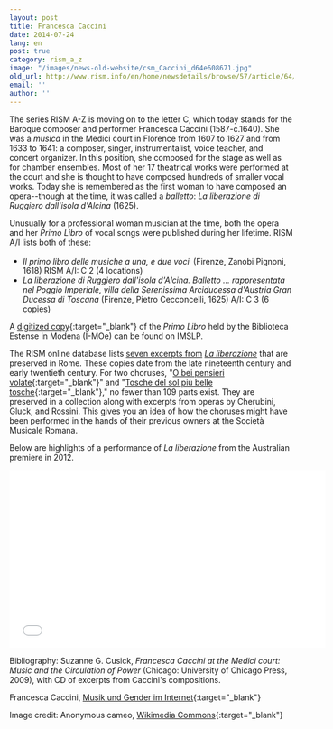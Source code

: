 ```yaml
---
layout: post
title: Francesca Caccini
date: 2014-07-24
lang: en
post: true
category: rism_a_z
image: "/images/news-old-website/csm_Caccini_d64e608671.jpg"
old_url: http://www.rism.info/en/home/newsdetails/browse/57/article/64/francesca-caccini.html
email: ''
author: ''
---
```


The series RISM A-Z is moving on to the letter C, which today stands for the Baroque composer and performer Francesca Caccini (1587-c.1640). She was a _musica_ in the Medici court in Florence from 1607 to 1627 and from 1633 to 1641: a composer, singer, instrumentalist, voice teacher, and concert organizer. In this position, she composed for the stage as well as for chamber ensembles. Most of her 17 theatrical works were performed at the court and she is thought to have composed hundreds of smaller vocal works. Today she is remembered as the first woman to have composed an opera--though at the time, it was called a _balletto_: _La liberazione di Ruggiero dall'isola d'Alcina_ (1625).

Unusually for a professional woman musician at the time, both the opera and her _Primo Libro_ of vocal songs were published during her lifetime. RISM A/I lists both of these:

- _Il primo libro delle musiche a una, e due voci_<sup> </sup> (Firenze, Zanobi Pignoni, 1618)
RISM A/I: C 2 (4 locations)
- _La liberazione di Ruggiero dall'isola d'Alcina. Balletto ... rappresentata nel Poggio Imperiale, villa della Serenissima Arciducessa d'Austria Gran Ducessa di Toscana_ (Firenze, Pietro Cecconcelli, 1625)
A/I: C 3 (6 copies)


A [digitized copy](https://imslp.org/wiki/Primo_Libro_della_Musiche_%28Caccini,_Francesca%29){:target="_blank"} of the _Primo Libro_ held by the Biblioteca Estense in Modena (I-MOe) can be found on IMSLP.

The RISM online database lists [seven excerpts from](https://opac.rism.info/search?View=rism&q=liberazione "external-link-new-window") _[La liberazione](https://opac.rism.info/search?View=rism&q=liberazione "external-link-new-window")_ that are preserved in Rome. These copies date from the late nineteenth century and early twentieth century. For two choruses, "[O bei pensieri volate](http://opac.rism.info/search?id=853000787&db=251&View=rism){:target="_blank"}" and "[Tosche del sol più belle tosche](http://opac.rism.info/search?id=853002122&db=251&View=rism){:target="_blank"}," no fewer than 109 parts exist. They are preserved in a collection along with excerpts from operas by Cherubini, Gluck, and Rossini. This gives you an idea of how the choruses might have been performed in the hands of their previous owners at the Società Musicale Romana.

Below are highlights of a performance of _La liberazione_ from the Australian premiere in 2012.

<iframe width="560" height="315" src="//www.youtube.com/embed/pXozGldzMLY" frameborder="0" allowfullscreen></iframe>

Bibliography: Suzanne G. Cusick, _Francesca Caccini at the Medici court: Music and the Circulation of Power_ (Chicago: University of Chicago Press, 2009), with CD of excerpts from Caccini's compositions.

Francesca Caccini, [Musik und Gender im Internet](http://mugi.hfmt-hamburg.de/A_lexartikel/lexartikel.php?id=cacc1587){:target="_blank"}

Image credit: Anonymous cameo, [Wikimedia Commons](http://commons.wikimedia.org/wiki/File:Francesca_Caccini.jpg){:target="_blank"}
